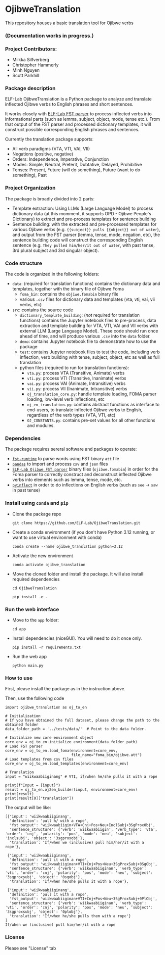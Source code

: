 # OjibweTranslation

This repository houses a basic translation tool for Ojibwe verbs

### (Documentation works in progress.)

### Project Contributors:
- Miikka Silfverberg
- Christopher Hammerly
- Minh Nguyen
- Scott Parkhill


### Package description
ELF-Lab OjibweTranslation is a Python package to analyze and translate inflected Ojibwe verbs to English phrases and short sentences. 

It works closely with [ELF-Lab FST parser](https://github.com/ELF-Lab/OjibweMorph) to process inflected verbs into informational parts (such as lemma, subject, object, mode, tense etc.). From that output of the FST parser and processed dictionary templates, it will construct possible corresponding English phrases and sentences. 

Currently the translation package supports:
- All verb paradigms (VTA, VTI, VAI, VII)
- Negations (positive, negative)
- Orders: Independence, Imperative, Conjunction
- Modes: Simple, Neutral, Preterit, Dubtative, Delayed, Prohibitive
- Tenses: Present, Future (will do something), Future (want to do something), Past

### Project Organization
The package is broadly divided into 2 parts:
- Template extraction: Using LLMs (Large Language Model) to process dictionary data (at this momment, it supports OPD - Ojibwe People's Dictionary) to extract and pre-process templates for sentence building
- Sentence building: with the extracted and pre-processed templates for various Ojibwe verbs (e.g. `{{subject}} pulls {{object}} out of water`), and output from the FST parser (lemma, tense, mode, negation, etc), the sentence building code will construct the corresponding English sentence (e.g. `They pulled him/her/it out of water`, with past tense, 3rd plural subject and 3rd singular object).

### Code structure
The code is organized in the following folders:
- `data`: (required for translation functions) contains the dictionary data and templates, together with the binary file of Ojibwe Foma
  - `foma_bin`: contains the `objiwe.fomabin` binary file
  - various `.csv` files for dictionary data and templates (vta, vti, vai, vii verbs, etc)
- `src`: contains the source code
  - `dictionary_template_building`: (*not* required for translation functions) contains the Jupyter notebook files to pre-process, data extraction and template building for VTA, VTI, VAI and VII verbs with external LLM (Large Language Model). These code should run once ahead of time, and will produce various `.csv` into the `data` folder.
  - `demo`: contains Jupyter notebook file to demonstrate how to use the package
  - `test`: contains Jupyter notebook files to test the code, including verb inflection, verb building with tense, subject, object, etc as well as full translation
  - python files (required to run for translation functions):
    - `vta.py`: process VTA (Transitive, Animate) verbs
    - `vti.py`: process VTI (Transitive, Inanimate) verbs
    - `vai.py`: process VAI (Animate, Intransitive) verbs
    - `vii.py`: process VII (Inanimate, Intransitive) verbs
    - `oj_translation_core.py`: handle template loading, FOMA parser loading, low-level verb inflections, etc
    - `oj_en_translation.py`: contains abstract functions as interface to end-users, to translate inflected Ojibwe verbs to English, regardless of the verb types (VTA, VTI, etc)
    - `OJ_CONSTANTS.py`: contains pre-set values for all other functions and modules. 

### Dependencies
The package requires sereral software and packages to operate:

- [`fst-runtime`](https://github.com/CultureFoundryCA/fst-runtime) to parse words using FST binary `att` file
- [`pandas`](https://pandas.pydata.org/docs/index.html) to import and process `csv` and `json` files
- [`ELF-Lab Ojibwe FST parser`](https://github.com/ELF-Lab/OjibweMorph) binary files (`ojibwe.fomabin`)  in order for the Foma parser to correctly construct and deconstruct inflected Ojibwe verbs into elements such as lemma, tense, mode, etc.
- [`pyinflect`](https://pypi.org/project/pyinflect/0.2.0/) in order to do inflections on English verbs (such as `see` -> `saw` in past tense)



### Install using `conda` and `pip`
- Clone the package repo
  
  `git clone https://github.com/ELF-Lab/OjibweTranslation.git`
- Create a conda environment (if you don't have Python 3.12 running, or want to use virtual environment with conda)
  
  `conda create --name ojibwe_translation python=3.12`
- Activate the new environment
  
  `conda activate ojibwe_translation`
- Move the cloned folder and install the package. It will also install required dependencies
  
  `cd OjibweTranslation`
  
  `pip install -e .`

### Run the web interface
- Move to the `app` folder:

  `cd app`
- Install dependencies (niceGUI). You will need to do it once only.
  
  `pip install -r requirements.txt`
- Run the web app
  
  `python main.py`


### How to use
First, please install the package as in the instruction above.

Then, use the following code

```
import ojibwe_translation as oj_to_en

# Initialization
# If you have obtained the full dataset, please change the path to the obtained folder
data_folder_path = '../tests/data/'  # Point to the data folder.

# Initialize new core environment object
core_env = oj_to_en.initialize_environment(data_folder_path)
# Load FST parser
core_env = oj_to_en.load_foma(environment=core_env, 
                              file_name="foma_bin/ojibwe.att")
# Load templates from csv files
core_env = oj_to_en.load_templates(environment=core_env)

# Translation
input = "wiikwaabiiginang" # VTI, if/when he/she pulls it with a rope

print(f"Input = {input}")
result = oj_to_en.oj2en_builder(input, environment=core_env)
print(result)
print(result[0]["translation"])
```
The output will be like:
```
[{'input': 'wiikwaabiiginang', 
  'definition': 'pull h/ with a rope', 
  'fst_output': 'wiikwaabiigin+VTA+Cnj+Pos+Neu+InclSubj+3SgProxObj', 
  'sentence_structure': {'verb': 'wiikwaabiigin', 'verb_type': 'vta', 'order': 'cnj', 'polarity': 'pos', 'mode': 'neu', 'subject': 'inclsubj', 'object': '3sgproxobj'}, 
  'translation': 'If/when we (inclusive) pull him/her/it with a rope'}, 
 
 {'input': 'wiikwaabiiginang', 
  'definition': 'pull it with a rope', 
  'fst_output': 'wiikwaabiiginan+VTI+Cnj+Pos+Neu+3SgProxSubj+0SgObj', 
  'sentence_structure': {'verb': 'wiikwaabiiginan', 'verb_type': 'vti', 'order': 'cnj', 'polarity': 'pos', 'mode': 'neu', 'subject': '3sgproxsubj', 'object': '0sgobj'}, 
  'translation': 'If/when he/she pulls it with a rope'}, 

 {'input': 'wiikwaabiiginang', 
  'definition': 'pull it with a rope', 
  'fst_output': 'wiikwaabiiginan+VTI+Cnj+Pos+Neu+3SgProxSubj+0PlObj', 
  'sentence_structure': {'verb': 'wiikwaabiiginan', 'verb_type': 'vti', 'order': 'cnj', 'polarity': 'pos', 'mode': 'neu', 'subject': '3sgproxsubj', 'object': '0plobj'}, 
  'translation': 'If/when he/she pulls them with a rope'}
]
If/when we (inclusive) pull him/her/it with a rope
```


### License
Please see "License" tab
